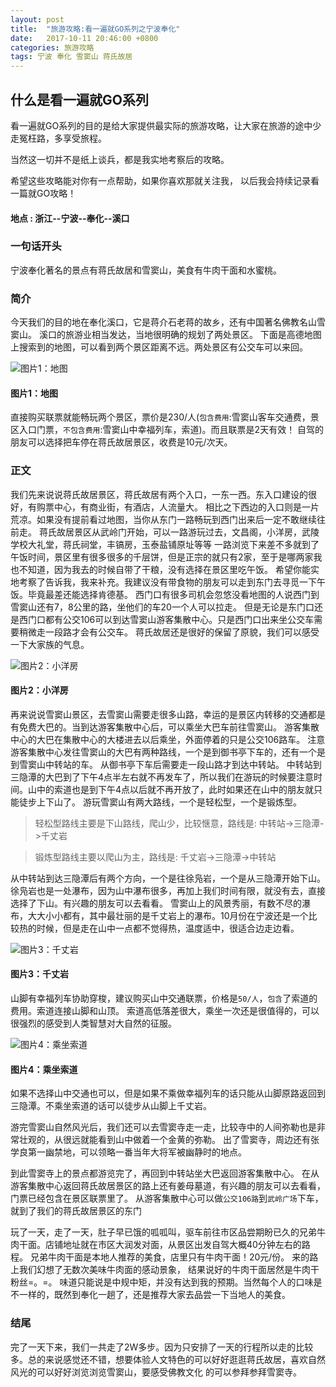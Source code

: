 ```yaml
---
layout: post
title:  "旅游攻略:看一遍就GO系列之宁波奉化"
date:   2017-10-11 20:46:00 +0800
categories: 旅游攻略
tags: 宁波 奉化 雪窦山 蒋氏故居
---
```


## 什么是看一遍就GO系列

看一遍就GO系列的目的是给大家提供最实际的旅游攻略，让大家在旅游的途中少走冤枉路，多享受旅程。

当然这一切并不是纸上谈兵，都是我实地考察后的攻略。

希望这些攻略能对你有一点帮助，如果你喜欢那就关注我，
以后我会持续记录看一篇就GO攻略！

#### 地点 : 浙江--宁波--奉化--溪口

### 一句话开头

宁波奉化著名的景点有蒋氏故居和雪窦山，美食有牛肉干面和水蜜桃。

### 简介

今天我们的目的地在奉化溪口，它是蒋介石老蒋的故乡，还有中国著名佛教名山雪窦山。
溪口的旅游业相当发达，当地很明确的规划了两处景区。
下面是高德地图上搜索到的地图，可以看到两个景区距离不远。两处景区有公交车可以来回。

![图片1：地图](http://oxujermt3.bkt.clouddn.com/iamge/travel/fenghua/ditu.png)

#### 图片1：地图

直接购买联票就能畅玩两个景区，票价是230/人(`包含费用`:雪窦山客车交通费，景区入口门票，`不包含费用`:雪窦山中幸福列车，索道)。而且联票是2天有效！
自驾的朋友可以选择把车停在蒋氏故居景区，收费是10元/次天。

### 正文

我们先来说说蒋氏故居景区，蒋氏故居有两个入口，一东一西。东入口建设的很好，有购票中心，有商业街，有酒店，人流量大。
相比之下西边的入口则是一片荒凉。如果没有提前看过地图，当你从东门一路畅玩到西门出来后一定不敢继续往前走。
蒋氏故居景区从武岭门开始，可以一路游玩过去，文昌阁，小洋房，武陵学校大礼堂，蒋氏祠堂，丰镐房，玉泰盐铺原址等等
一路浏览下来差不多就到了午饭时间，景区里有很多很多的千层饼，但是正宗的就只有2家，至于是哪两家我也不知道，因为我去的时候自带了干粮，没有选择在景区里吃午饭。
希望你能实地考察了告诉我，我来补充。我建议没有带食物的朋友可以走到东门去寻觅一下午饭。毕竟最差还能选择肯德基。
西门口有很多司机会忽悠没看地图的人说西门到雪窦山还有7，8公里的路，坐他们的车20一个人可以拉走。
但是无论是东门口还是西门口都有公交106可以到达雪窦山游客集散中心。只是西门口出来坐公交车需要稍微走一段路才会有公交车。
蒋氏故居还是很好的保留了原貌，我们可以感受一下大家族的气息。

![图片2：小洋房](http://oxujermt3.bkt.clouddn.com/iamge/travel/fenghua/xiaoyangfang.jpg "小洋房")

#### 图片2：小洋房

再来说说雪窦山景区，去雪窦山需要走很多山路，幸运的是景区内转移的交通都是有免费大巴的。当到达游客集散中心后，可以乘坐大巴车前往雪窦山。
游客集散中心的大巴在集散中心的大楼进去以后乘坐，外面停着的只是公交106路车。
注意游客集散中心发往雪窦山的大巴有两种路线，一个是到御书亭下车的，还有一个是到雪窦山中转站的车。
从御书亭下车后需要走一段山路才到达中转站。
中转站到三隐潭的大巴到了下午4点半左右就不再发车了，所以我们在游玩的时候要注意时间。山中的索道也是到下午4点以后就不再开放了，此时如果还在山中的朋友就只能徒步上下山了。
游玩雪窦山有两大路线，一个是轻松型，一个是锻炼型。

> 轻松型路线主要是下山路线，爬山少，比较惬意，路线是: 中转站->三隐潭->千丈岩 

> 锻炼型路线主要以爬山为主，路线是: 千丈岩->三隐潭->中转站

从中转站到达三隐潭后有两个方向，一个是往徐凫岩，一个是从三隐潭开始下山。徐凫岩也是一处瀑布，因为山中瀑布很多，再加上我们时间有限，就没有去，直接选择了下山。有兴趣的朋友可以去看看。
雪窦山上的风景秀丽，有数不尽的瀑布，大大小小都有，其中最壮丽的是千丈岩上的瀑布。10月份在宁波还是一个比较热的时候，但是走在山中一点都不觉得热，温度适中，很适合边走边看。

![图片3：千丈岩](http://oxujermt3.bkt.clouddn.com/iamge/travel/fenghua/qianzhangyan.jpg "千丈岩")

#### 图片3：千丈岩

山脚有幸福列车协助穿梭，建议购买山中交通联票，价格是`50/人`，`包含`了索道的费用。索道连接山脚和山顶。
索道高低落差很大，乘坐一次还是很值得的，可以很强烈的感受到人类智慧对大自然的征服。

![图片4：乘坐索道](http://oxujermt3.bkt.clouddn.com/iamge/travel/fenghua/suodao.jpg "乘坐索道")

#### 图片4：乘坐索道

如果不选择山中交通也可以，但是如果不乘做幸福列车的话只能从山脚原路返回到三隐潭。不乘坐索道的话可以徒步从山脚上千丈岩。

游完雪窦山自然风光后，我们还可以去雪窦寺走一走，比较寺中的人间弥勒也是非常壮观的，从很远就能看到山中做着一个金黄的弥勒。
出了雪窦寺，周边还有张学良第一幽禁地，可以领略一番当年大将军被幽静时的地点。

到此雪窦寺上的景点都游览完了，再回到中转站坐大巴返回游客集散中心。
在从游客集散中心返回蒋氏故居景区的路上还有姜母墓道，有兴趣的朋友可以去看看，门票已经包含在景区联票里了。
从游客集散中心可以做`公交106路`到`武岭广场`下车，就到了我们的蒋氏故居景区的东门

玩了一天，走了一天，肚子早已饿的呱呱叫，驱车前往市区品尝期盼已久的兄弟牛肉干面。店铺地址就在市区大润发对面，从景区出发自驾大概40分钟左右的路程。
兄弟牛肉干面是本地人推荐的美食，店里只有牛肉干面！20元/份。
来的路上我们幻想了无数次美味牛肉面的感动景象， 结果说好的牛肉干面居然是牛肉干粉丝=。=。
味道只能说是中规中矩，并没有达到我的预期。当然每个人的口味是不一样的，既然到奉化一趟了，还是推荐大家去品尝一下当地人的美食。

### 结尾

完了一天下来，我们一共走了2W多步。因为只安排了一天的行程所以走的比较多。总的来说感觉还不错，想要体验人文特色的可以好好逛逛蒋氏故居，喜欢自然风光的可以好好浏览浏览雪窦山，要感受佛教文化
的可以参拜参拜雪窦寺。
